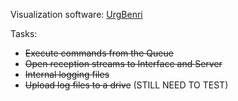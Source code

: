 Visualization software: [UrgBenri](https://sourceforge.net/projects/urgbenri/)

Tasks:
<ul>
  <li><s>Execute commands from the Queue</s></li>
  <li><s>Open reception streams to Interface and Server</s></li>
  <li><s>Internal logging files</s></li>
  <li><s>Upload log files to a drive</s> (STILL NEED TO TEST)</li>
</ul>
